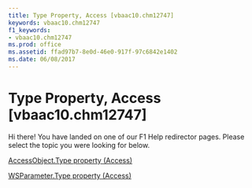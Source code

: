 ```yaml
---
title: Type Property, Access [vbaac10.chm12747]
keywords: vbaac10.chm12747
f1_keywords:
- vbaac10.chm12747
ms.prod: office
ms.assetid: ffad97b7-8e0d-46e0-917f-97c6842e1402
ms.date: 06/08/2017
---
```



# Type Property, Access [vbaac10.chm12747]

Hi there! You have landed on one of our F1 Help redirector pages. Please select the topic you were looking for below.

[AccessObject.Type property (Access)](http://msdn.microsoft.com/library/205384a2-13da-d4b7-ed6e-741fb21f24c0%28Office.15%29.aspx)

[WSParameter.Type property (Access)](http://msdn.microsoft.com/library/c3ab559c-f364-63c4-df45-d48dfe569f08%28Office.15%29.aspx)



